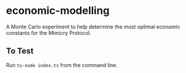 # economic-modelling
A Monte Carlo experiment to help determine the most optimal economic constants for the Mimicry Protocol.

## To Test
Run ```ts-node index.ts``` from the command line.
